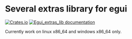 # Several extras library for egui

[![Crates.io](https://img.shields.io/crates/v/egui_extras_lib.svg)](https://crates.io/crates/egui_extras_lib)
[![Egui_extras_lib documentation](https://docs.rs/egui_extras_lib/badge.svg)](https://docs.rs/egui_extras_lib)

Currently work on linux x86_64 and windows x86_64 only.